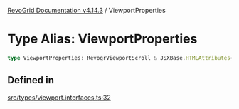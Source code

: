 [RevoGrid Documentation v4.14.3](README.md) / ViewportProperties

# Type Alias: ViewportProperties

```ts
type ViewportProperties: RevogrViewportScroll & JSXBase.HTMLAttributes<HTMLRevogrViewportScrollElement>;
```

## Defined in

[src/types/viewport.interfaces.ts:32](https://github.com/revolist/revogrid/blob/4d3feb8340f534dd1ff6941b4d5b83d4d4e2474c/src/types/viewport.interfaces.ts#L32)
